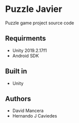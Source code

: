 # Puzzle Javier

Puzzle game project source code

## Requirments

* Unity 2019.2.17f1
* Android SDK

## Built in 

* Unity

## Authors

* David Mancera
* Hernando J Caviedes
